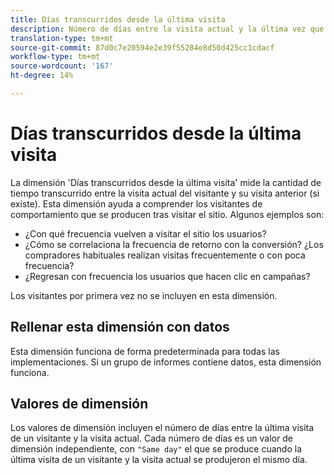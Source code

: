 ```yaml
---
title: Días transcurridos desde la última visita
description: Número de días entre la visita actual y la última vez que la visitaron.
translation-type: tm+mt
source-git-commit: 87d0c7e20594e2e39f55284e8d50d425cc1cdacf
workflow-type: tm+mt
source-wordcount: '167'
ht-degree: 14%

---
```



# Días transcurridos desde la última visita

La dimensión &#39;Días transcurridos desde la última visita&#39; mide la cantidad de tiempo transcurrido entre la visita actual del visitante y su visita anterior (si existe). Esta dimensión ayuda a comprender los visitantes de comportamiento que se producen tras visitar el sitio. Algunos ejemplos son:

* ¿Con qué frecuencia vuelven a visitar el sitio los usuarios?
* ¿Cómo se correlaciona la frecuencia de retorno con la conversión? ¿Los compradores habituales realizan visitas frecuentemente o con poca frecuencia?
* ¿Regresan con frecuencia los usuarios que hacen clic en campañas?

Los visitantes por primera vez no se incluyen en esta dimensión.

## Rellenar esta dimensión con datos

Esta dimensión funciona de forma predeterminada para todas las implementaciones. Si un grupo de informes contiene datos, esta dimensión funciona.

## Valores de dimensión

Los valores de dimensión incluyen el número de días entre la última visita de un visitante y la visita actual. Cada número de días es un valor de dimensión independiente, con `"Same day"` el que se produce cuando la última visita de un visitante y la visita actual se produjeron el mismo día.

